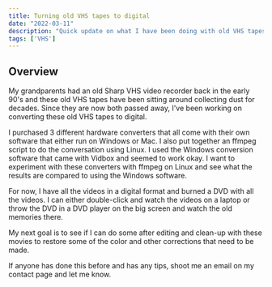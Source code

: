 ```yaml
---
title: Turning old VHS tapes to digital
date: "2022-03-11"
description: "Quick update on what I have been doing with old VHS tapes!"
tags: ['VHS']
---
```


## Overview

My grandparents had an old Sharp VHS video recorder back in the early 90's and these old VHS tapes have been sitting around collecting dust for decades. Since they are now both passed away, I've been working on converting these old VHS tapes to digital.

I purchased 3 different hardware converters that all come with their own software that either run on Windows or Mac. I also put together an ffmpeg script to do the conversation using Linux. I used the Windows conversion software that came with Vidbox and seemed to work okay. I want to experiment with these converters with ffmpeg on Linux and see what the results are compared to using the Windows software.



For now, I have all the videos in a digital format and burned a DVD with all the videos. I can either double-click and watch the videos on a laptop or throw the DVD in a DVD player on the big screen and watch the old memories there.

My next goal is to see if I can do some after editing and clean-up with these movies to restore some of the color and other corrections that need to be made.

If anyone has done this before and has any tips, shoot me an email on my contact page and let me know.

